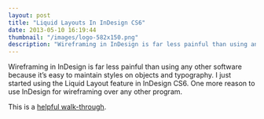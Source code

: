 ```yaml
---
layout: post
title: "Liquid Layouts In InDesign CS6"
date: 2013-05-10 16:19:44
thumbnail: "/images/logo-582x150.png"
description: "Wireframing in InDesign is far less painful than using any other software because it's easy to maintain styles on objects and typography."
---
```


Wireframing in InDesign is far less painful than using any other software because it&#8217;s easy to maintain styles on objects and typography. I just started using the Liquid Layout feature in InDesign CS6. One more reason to use InDesign for wireframing over any other program.


This is a <a href="http://helpx.adobe.com/indesign/using/alternate-layouts-liquid-layouts.html" title="Adobe InDesign CS6 Liquid Layouts" target="_blank">helpful walk-through</a>.